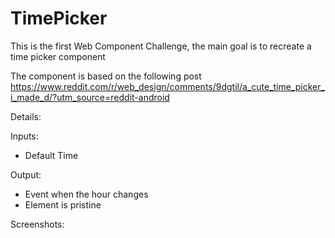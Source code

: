 # TimePicker

This is the first Web Component Challenge, the main goal is to recreate a time picker component

The component is based on the following post
https://www.reddit.com/r/web_design/comments/9dgtil/a_cute_time_picker_i_made_d/?utm_source=reddit-android

Details:

Inputs:

- Default Time

Output:

- Event when the hour changes
- Element is pristine

Screenshots:
